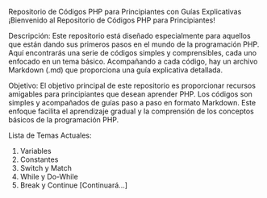 Repositorio de Códigos PHP para Principiantes con Guías Explicativas
¡Bienvenido al Repositorio de Códigos PHP para Principiantes!

Descripción:
Este repositorio está diseñado especialmente para aquellos que están dando sus primeros pasos en el mundo de la programación PHP. Aquí encontrarás una serie de códigos simples y comprensibles, cada uno enfocado en un tema básico. Acompañando a cada código, hay un archivo Markdown (.md) que proporciona una guía explicativa detallada.

Objetivo:
El objetivo principal de este repositorio es proporcionar recursos amigables para principiantes que desean aprender PHP. Los códigos son simples y acompañados de guías paso a paso en formato Markdown. Este enfoque facilita el aprendizaje gradual y la comprensión de los conceptos básicos de la programación PHP.

Lista de Temas Actuales:
1. Variables
2. Constantes
3. Switch y Match
4. While y Do-While
5. Break y Continue
[Continuará...]
